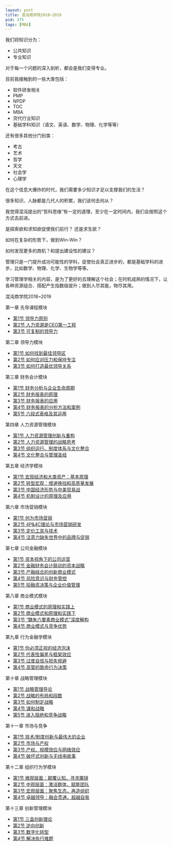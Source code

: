```yaml
---
layout: post
title: 混沌商学院2018~2019
pid: 375
tags: [MBA]
---
```


我们将知识分为：

+ 公共知识
+ 专业知识

对于每一个问题的深入剖析，都会是我们变得专业。

目前我接触到的一些大类包括：

+ 软件研发相关
+ PMP
+ NPDP
+ TOC
+ MBA
+ 货代行业知识
+ 基础学科知识（语文、英语、数学、物理、化学等等）

还有很多其他分门别类：

+ 考古
+ 艺术
+ 哲学
+ 天文
+ 社会学
+ 心理学

在这个信息大爆炸的时代，我们需要多少知识才足以支撑我们的生活？

很多知识、人脉都是几代人的积累，我们该何去何从？

我觉得混沌提出的“哲科思维”有一定的道理，至少在一定时间内，我们会按照这个方式去前进。

是探索欲和求知欲促使我们前行？ 还是求生欲？

如何在复杂的形势下，做到Win-Win？

如何发现更多的商机？和提出建设性的建议？

管理只是一门提升成功可能性的学科，促使社会真正进步的，都是基础学科的进步，比如数学、物理、化学、生物学等等。

学习管理学相关的内容，是为了更好的去理解这个社会；在时机成熟的情况下，让各种资源组合、搭配产生指数级提升；做到人尽其能，物尽其用。

混沌商学院2018~2019

第一章 先导课程模块

+ [第1节 领导力原则]()
+ [第2节 人力资源是CEO第一工程]()
+ [第3节 可复制的领导力]()

第二章 领导力模块

+ [第1节 如何找到最佳领导区]()
+ [第2节 如何应对压力和保持专注]()
+ [第3节 如何打造最优领导关系]()

第三章 财务会计模块

+ [第1节 财务分析与企业生命周期]()
+ [第2节 财务报表的原理]()
+ [第3节 财务报表的应用]()
+ [第4节 财务报表的分析方法和案例]()
+ [第5节 六段式表格及其运用]()

第四章 人力资源管理模块

+ [第1节 人力资源管理创新与重构]()
+ [第2节 人力资源管理的战略思考]()
+ [第3节 组织运行、制度体系与文化整合]()
+ [第4节 文化整合与管理圣经]()

第五章 经济学模块

+ [第1节 宏观经济和大类资产：基本原理]()
+ [第2节 转型宏观：增速换挡和高质量发展]()
+ [第3节 中国经济形势与中美贸易战]()
+ [第4节 机制设计的原理及应用]()

第六章 市场营销模块

+ [第1节 何为市场营销]()
+ [第2节 4P&4C理论与市场营销研发]()
+ [第3节 定价工具与技术]()
+ [第4节 注意力缺失世界中的品牌与促销]()

第七章 公司金融模块

+ [第1节 资本视角下的公司运营](/2018-10-24-292-gsjrx01.html)
+ [第2节 金融财务会计联动的资本战略](/2018-10-24-292-gsjrx02.html)
+ [第3节 产融结合的创新商业模式](/2018-10-24-292-gsjrx03.html)
+ [第4节 风险意识与财务管控](/2018-10-24-292-gsjrx04.html)
+ [第5节 投融资决策与企业价值管理](/2018-10-24-292-gsjrx05.html)

第八章 商业模式模块

+ [第1节 商业模式的原理和实践上]()
+ [第2节 商业模式和原理和实践下]()
+ [第3节 “魏朱六要素商业模式”深度解构]()
+ [第4节 商业模式与竞争优势]()

第九章 行为金融学模块

+ [第1节 你必须正视的经济泡沫]()
+ [第2节 代表性偏差与框架效应]()
+ [第3节 过度自信与损失规避]()
+ [第4节 高管的致命行为决策]()

第十章 战略管理模块

+ [第1节 战略管理导论]()
+ [第2节 战略的布局和段数]()
+ [第3节 如何制定战略]()
+ [第4节 谋和战略]()
+ [第5节 进入阻绝和竞争战略]()

第十一章 市场与竞争

+ [第1节 技术/制度创新与最伟大的企业]()
+ [第2节 市场与产权]()
+ [第3节 产权、规模效应与网络效应]()
+ [第4节 破坏式创新与无线电故事]()

第十二章 组织行为学模块

+ [第1节 微观层面：颠覆认知，寻求魔镜]()
+ [第2节 中观层面：激活群体，赋能团队]()
+ [第3节 宏观层面：聚焦生态，再造组织]()
+ [第4节 卓越领导：融会贯通，超越自我]()

第十三章 创新管理模块

+ [第1节 三盒创新理论]()
+ [第2节 逆向创新]()
+ [第3节 数字化转型]()
+ [第4节 解决执行难题]()

